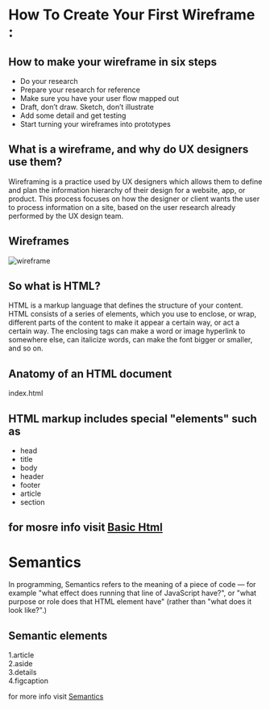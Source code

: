 # How To Create Your First Wireframe :
## How to make your wireframe in six steps
- Do your research  
- Prepare your research for reference  
- Make sure you have your user flow mapped out  
- Draft, don’t draw. Sketch, don’t illustrate  
- Add some detail and get testing  
- Start turning your wireframes into prototypes  
## What is a wireframe, and why do UX designers use them?
Wireframing is a practice used by UX designers which allows them to define and plan the information hierarchy of their design for a website, app, or product. This process focuses on how the designer or client wants the user to process information on a site, based on the user research already performed by the UX design team.
## Wireframes 
![wireframe](https://d33wubrfki0l68.cloudfront.net/dbb80f2f6a5dafa25f702ad00bc429057fb59cec/52716/en/blog/uploads/versions/samuel-student-wireframe---x----972-715x---.png)
## So what is HTML?
HTML is a markup language that defines the structure of your content. HTML consists of a series of elements, which you use to enclose, or wrap, different parts of the content to make it appear a certain way, or act a certain way. The enclosing tags can make a word or image hyperlink to somewhere else, can italicize words, can make the font bigger or smaller, and so on.  
## Anatomy of an HTML document
index.html  

## HTML markup includes special "elements" such as
- head  
- title  
- body  
- header   
- footer  
- article  
- section 

## for mosre info visit  [Basic Html](https://developer.mozilla.org/en-US/docs/Web/HTML)
# Semantics
In programming, Semantics refers to the meaning of a piece of code — for example "what effect does running that line of JavaScript have?", or "what purpose or role does that HTML element have" (rather than "what does it look like?".)

## Semantic elements

1.article  
2.aside  
3.details  
4.figcaption 


for more info visit [Semantics](https://developer.mozilla.org/en-US/docs/Glossary/Semantics)
